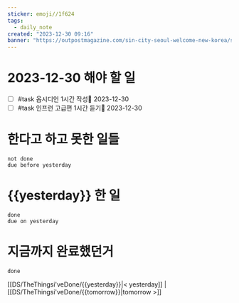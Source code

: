 ```yaml
---
sticker: emoji//1f624
tags:
  - daily_note
created: "2023-12-30 09:16"
banner: "https://outpostmagazine.com/sin-city-seoul-welcome-new-korea/seoul-skyline-photo/"
---
```


# 2023-12-30 해야 할 일

- [ ] #task 옵시디언 1시간 작성📅 2023-12-30
- [ ] #task 인프런 고급편 1시간 듣기📅 2023-12-30

# 한다고 하고 못한 일들
```tasks
not done
due before yesterday
```
# {{yesterday}} 한 일
```tasks
done
due on yesterday
```
# 지금까지 완료했던거 
```tasks
done
```
[[DS/TheThingsi'veDone/{{yesterday}}|< yesterday]] | [[DS/TheThingsi'veDone/{{tomorrow}}|tomorrow >]]